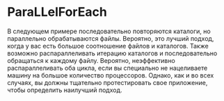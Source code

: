 # ParaLLelForEach

В следующем примере последовательно повторяются каталоги, но параллельно обрабатываются файлы. Вероятно, это лучший подход, когда у вас есть большое соотношение файлов и каталогов. Также возможно распараллеливать итерацию каталогов и последовательно обращаться к каждому файлу. Вероятно, неэффективно распараллеливать оба цикла, если вы специально не нацеливаете машину на большое количество процессоров. Однако, как и во всех случаях, вы должны тщательно протестировать свое приложение, чтобы определить наилучший подход.
